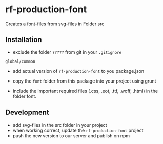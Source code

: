 # rf-production-font

Creates a font-files from svg-files in Folder src

## Installation

* exclude the folder `?????` from git in your `.gitignore`
```
global/common
```
* add actual version of `rf-production-font` to you package.json

* copy the `font` folder from this package into your project using grunt
* include the important required files (.css, .eot, .ttf, .woff, .html) in the folder font.



## Development
* add svg-files in the src folder in your project
* when working correct, update the `rf-production-font` project
* push the new version to our server and publish on npm
